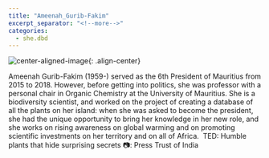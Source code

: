 ```yaml
---
title: "Ameenah_Gurib-Fakim"
excerpt_separator: "<!--more-->"
categories:
  - she.dbd
---
```



![center-aligned-image](https://cdn.pixabay.com/photo/2020/10/26/16/56/man-5687861_1280.png){: .align-center}


Ameenah Gurib-Fakim (1959-) served as the 6th President of Mauritius from 2015 to 2018. However, before getting into politics, she was professor with a personal chair in Organic Chemistry at the University of Mauritius. She is a biodiversity scientist, and worked on the project of creating a database of all the plants on her island: when she was asked to become the president, she had the unique opportunity to bring her knowledge in her new role, and she works on rising awareness on global warming and on promoting scientific investments on her territory and on all of Africa.⁠
⁠
TED: Humble plants that hide surprising secrets⁠
📷: Press Trust of India
⁠
